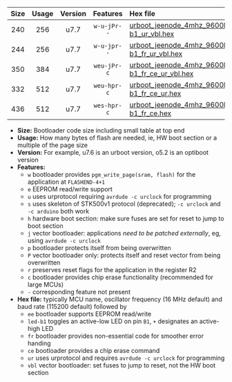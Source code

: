 |Size|Usage|Version|Features|Hex file|
|:-:|:-:|:-:|:-:|:--|
|240|256|u7.7|`w-u-jPr--`|[urboot_jeenode_4mhz_9600bps_led-b1_ur_vbl.hex](https://raw.githubusercontent.com/stefanrueger/urboot.hex/main/boards/jeenode/fcpu_4mhz/9600_bps/urboot_jeenode_4mhz_9600bps_led-b1_ur_vbl.hex)|
|244|256|u7.7|`w-u-jpr--`|[urboot_jeenode_4mhz_9600bps_led-b1_fr_ur_vbl.hex](https://raw.githubusercontent.com/stefanrueger/urboot.hex/main/boards/jeenode/fcpu_4mhz/9600_bps/urboot_jeenode_4mhz_9600bps_led-b1_fr_ur_vbl.hex)|
|350|384|u7.7|`weu-jPr-c`|[urboot_jeenode_4mhz_9600bps_ee_led-b1_fr_ce_ur_vbl.hex](https://raw.githubusercontent.com/stefanrueger/urboot.hex/main/boards/jeenode/fcpu_4mhz/9600_bps/urboot_jeenode_4mhz_9600bps_ee_led-b1_fr_ce_ur_vbl.hex)|
|332|512|u7.7|`weu-hpr-c`|[urboot_jeenode_4mhz_9600bps_ee_led-b1_fr_ce_ur.hex](https://raw.githubusercontent.com/stefanrueger/urboot.hex/main/boards/jeenode/fcpu_4mhz/9600_bps/urboot_jeenode_4mhz_9600bps_ee_led-b1_fr_ce_ur.hex)|
|436|512|u7.7|`wes-hpr-c`|[urboot_jeenode_4mhz_9600bps_ee_led-b1_fr_ce.hex](https://raw.githubusercontent.com/stefanrueger/urboot.hex/main/boards/jeenode/fcpu_4mhz/9600_bps/urboot_jeenode_4mhz_9600bps_ee_led-b1_fr_ce.hex)|

- **Size:** Bootloader code size including small table at top end
- **Usage:** How many bytes of flash are needed, ie, HW boot section or a multiple of the page size
- **Version:** For example, u7.6 is an urboot version, o5.2 is an optiboot version
- **Features:**
  + `w` bootloader provides `pgm_write_page(sram, flash)` for the application at `FLASHEND-4+1`
  + `e` EEPROM read/write support
  + `u` uses urprotocol requiring `avrdude -c urclock` for programming
  + `s` uses skeleton of STK500v1 protocol (deprecated); `-c urclock` and `-c arduino` both work
  + `h` hardware boot section: make sure fuses are set for reset to jump to boot section
  + `j` vector bootloader: applications *need to be patched externally*, eg, using `avrdude -c urclock`
  + `p` bootloader protects itself from being overwritten
  + `P` vector bootloader only: protects itself and reset vector from being overwritten
  + `r` preserves reset flags for the application in the register R2
  + `c` bootloader provides chip erase functionality (recommended for large MCUs)
  + `-` corresponding feature not present
- **Hex file:** typically MCU name, oscillator frequency (16 MHz default) and baud rate (115200 default) followed by
  + `ee` bootloader supports EEPROM read/write
  + `led-b1` toggles an active-low LED on pin `B1`, `+` designates an active-high LED
  + `fr` bootloader provides non-essential code for smoother error handing
  + `ce` bootloader provides a chip erase command
  + `ur` uses urprotocol and requires `avrdude -c urclock` for programming
  + `vbl` vector bootloader: set fuses to jump to reset, not the HW boot section
